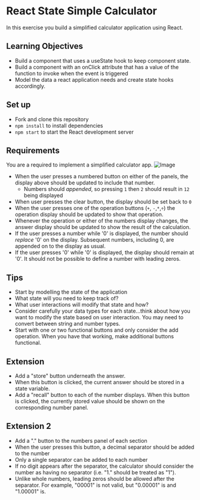 # React State Simple Calculator
In this exercise you build a simplified calculator application using React.

## Learning Objectives
- Build a component that uses a useState hook to keep component state.
- Build a component with an onClick attribute that has a value of the function to invoke when the event is triggered
- Model the data a react application needs and create state hooks accordingly.

## Set up
* Fork and clone this repository
* `npm install` to install dependencies
* `npm start` to start the React development server

## Requirements
You are a required to implement a simplified calculator app.
![Image](image.png)

- When the user presses a numbered button on either of the panels, the display above should be updated to include that number.
  - Numbers should *appended*, so pressing `1` then `2` should result in `12` being displayed
- When user presses the clear button, the display should be set back to `0`
- When the user presses one of the operation buttons (`+`, `-`,`*`,`÷`) the operation display should be updated to show that operation.
- Whenever the operation or either of the numbers display changes, the answer display should be updated to show the result of the calculation.
- If the user presses a number while '0' is displayed, the number should *replace* '0' on the display. Subsequent numbers, including 0, are appended on to the display as usual.
- If the user presses '0' while '0' is displayed, the display should remain at '0'. It should not be possible to define a number with leading zeros.

## Tips
- Start by modelling the state of the application
 - What state will you need to keep track of?
 - What user interactions will modify that state and how?
- Consider carefully your data types for each state...think about how you want to modify the state based on user interaction. You may need to convert between string and number types.
- Start with one or two functional buttons and only consider the add operation. When you have that working, make additional buttons functional.

## Extension
- Add a "store" button underneath the answer.
- When this button is clicked, the current answer should be stored in a state variable.
- Add a "recall" button to each of the number displays. When this button is clicked, the currently stored value should be shown on the corresponding number panel.

## Extension 2
- Add a "." button to the numbers panel of each section
- When the user presses this button, a decimal separator should be added to the number
- Only a single separator can be added to each number
- If no digit appears after the separator, the calculator should consider the number as having no separator (i.e. "1." should be treated as "1").
- Unlike whole numbers, leading zeros should be allowed after the separator. For example, "00001" is not valid, but "0.00001" is and "1.00001" is.
